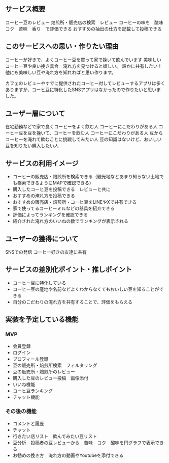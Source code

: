 ## サービス概要
コーヒー豆のレビュー
焙煎所・販売店の検索　レビュー
コーヒーの味を　酸味　コク　苦味　香り　で評価できる
おすすめの抽出の仕方を記載して投稿できる

## このサービスへの思い・作りたい理由
コーヒーが好きで、よくコーヒー豆を買って家で挽いて飲んでいます
美味しいコーヒー豆や良い挽き具合　淹れ方を見つけると嬉しい。
誰かに共有したい！　他にも美味しい豆や淹れ方を知れればと思い作ります。

カフェのレビューやすでに提供されたコーヒー対してレビューするアプリは多く
ありますが、コーヒ豆に特化したSNSアプリはなかったので作りたいと思いました。

## ユーザー層について
在宅勤務などで家で良くコーヒーをよく飲む人
コーヒーにこだわりがある人
コーヒー豆を豆を挽いて、コーヒーを飲む人
コーヒーにこだわりがある人
豆からコーヒーを淹れて飲むことに挑戦してみたい人
豆の知識はないけど、おいしい豆を知りたい購入したい人


## サービスの利用イメージ
- コーヒーの販売店・焙煎所を検索できる（観光地などあまり知らない土地でも検索できるようにMAPで確認できる）
- 購入したコーヒ豆を投稿できる　レビューと共に
- おすすめの淹れ方を投稿できる
- おすすめの販売店・焙煎所・コーヒ豆をLINEやXで共有できる
- 家で使ってるコーヒーミルなどの器具を紹介できる
- 評価によってランキングを確認できる
- 紹介された淹れ方のいいねの数でランキングが表示される

## ユーザーの獲得について
SNSでの発信
コーヒー好きの友達に共有

## サービスの差別化ポイント・推しポイント
- コーヒー豆に特化している
- コーヒー豆の産地や名前などよくわからなくてもおいしい豆を知ることができる
- 自分のこだわりの淹れ方を共有することで、評価をもらえる

## 実装を予定している機能
### MVP
* 会員登録
* ログイン
* プロフィール登録
* 豆の販売所・焙煎所検索　フィルタリング
* 豆の販売所・焙煎所のレビュー
* 購入した豆のレビュー投稿　画像添付
* いいね機能
* コーヒ豆ランキング
* チャット機能

### その後の機能
* コメントと履歴
* チャット
* 行きたい店リスト　飲んでみたい豆リスト
* 豆分析　投稿者の豆レビューから　苦味　コク　酸味を円グラフで表示できる
* お勧めの挽き方　淹れ方の動画やYoutubeを添付できる

